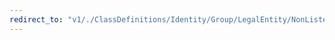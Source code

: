 ```yaml
---
redirect_to: "v1/./ClassDefinitions/Identity/Group/LegalEntity/NonListedCompany/../NonListedCompany.jsonld"
---
```

